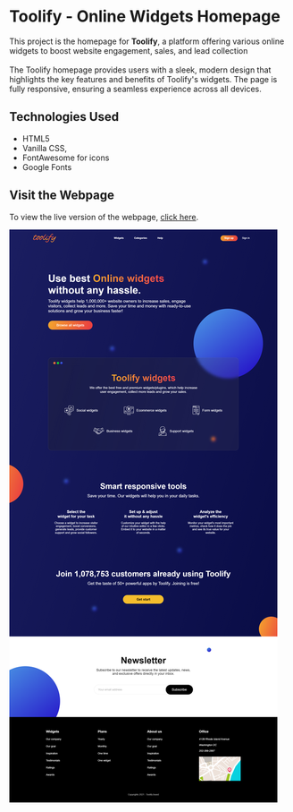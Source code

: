 # Toolify - Online Widgets Homepage

This project is the homepage for **Toolify**, a platform offering various online widgets to boost website engagement, sales, and lead collection<br><br>
The Toolify homepage provides users with a sleek, modern design that highlights the key features and benefits of Toolify's widgets. The page is fully responsive, ensuring a seamless experience across all devices.

## Technologies Used

- HTML5
- Vanilla CSS, 
- FontAwesome for icons 
- Google Fonts

## Visit the Webpage

To view the live version of the webpage, [click here](https://toolify-widgets.netlify.app/).

![Toolify Homepage](Toolify%20-%20Online%20widget%20Home%20page.png)

